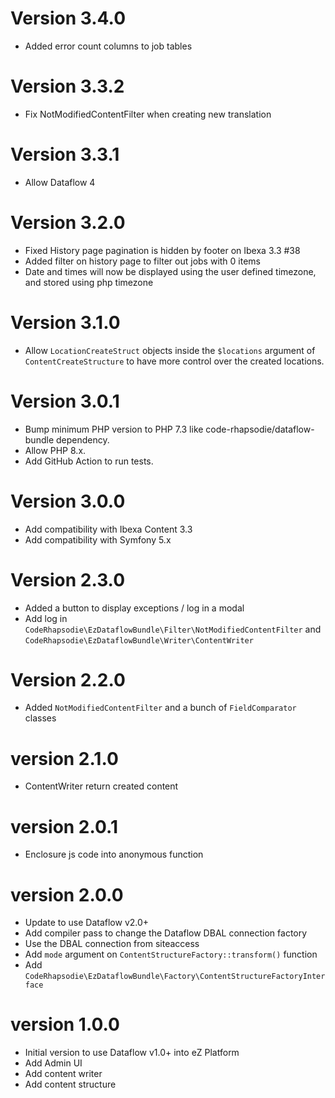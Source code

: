 # Version 3.4.0

* Added error count columns to job tables

# Version 3.3.2

* Fix NotModifiedContentFilter when creating new translation

# Version 3.3.1

* Allow Dataflow 4

# Version 3.2.0

* Fixed History page pagination is hidden by footer on Ibexa 3.3 #38
* Added filter on history page to filter out jobs with 0 items
* Date and times will now be displayed using the user defined timezone, and stored using php timezone 

# Version 3.1.0

* Allow `LocationCreateStruct` objects inside the `$locations` argument of `ContentCreateStructure` to have more control over the created locations.

# Version 3.0.1

* Bump minimum PHP version to PHP 7.3 like code-rhapsodie/dataflow-bundle dependency.
* Allow PHP 8.x.
* Add GitHub Action to run tests.

# Version 3.0.0

* Add compatibility with Ibexa Content 3.3
* Add compatibility with Symfony 5.x

# Version 2.3.0

* Added a button to display exceptions / log in a modal
* Add log in `CodeRhapsodie\EzDataflowBundle\Filter\NotModifiedContentFilter` and `CodeRhapsodie\EzDataflowBundle\Writer\ContentWriter`

# Version 2.2.0

* Added `NotModifiedContentFilter` and a bunch of `FieldComparator` classes

# version 2.1.0

* ContentWriter return created content

# version 2.0.1

* Enclosure js code into anonymous function

# version 2.0.0

* Update to use Dataflow v2.0+
* Add compiler pass to change the Dataflow DBAL connection factory
* Use the DBAL connection from siteaccess
* Add `mode` argument on `ContentStructureFactory::transform()` function
* Add `CodeRhapsodie\EzDataflowBundle\Factory\ContentStructureFactoryInterface`

# version 1.0.0

* Initial version to use Dataflow v1.0+ into eZ Platform
* Add Admin UI
* Add content writer
* Add content structure
